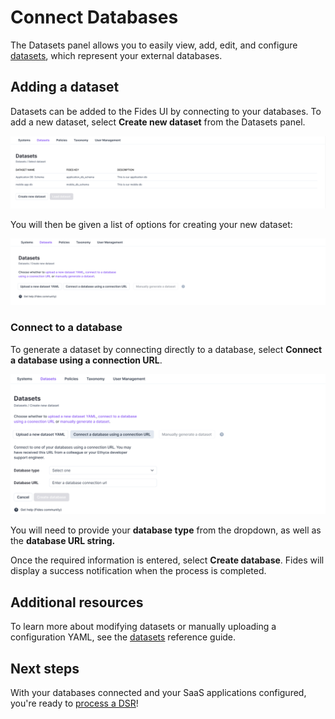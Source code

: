 # Connect Databases 

The Datasets panel allows you to easily view, add, edit, and configure [datasets](https://ethyca.github.io/fideslang/resources/dataset/), which represent your external databases.

## Adding a dataset 

Datasets can be added to the Fides UI by connecting to your databases. To add a new dataset, select **Create new dataset** from the Datasets panel.

![dataset ui](../img/admin_ui/datasets.png)

You will then be given a list of options for creating your new dataset:

![add a new dataset](../img/admin_ui/admin_ui_new_dataset.png)
### Connect to a database 

To generate a dataset by connecting directly to a database, select **Connect a database using a connection URL**.

![database connection](../img/admin_ui/admin_ui_db.png)

You will need to provide your **database type** from the dropdown, as well as the **database URL string.** 

Once the required information is entered, select **Create database**. Fides will display a success notification when the process is completed.

## Additional resources
To learn more about modifying datasets or manually uploading a configuration YAML, see the [datasets](../ui/datasets.md) reference guide.
## Next steps
With your databases connected and your SaaS applications configured, you're ready to [process a DSR](./dsr_processing.md)!